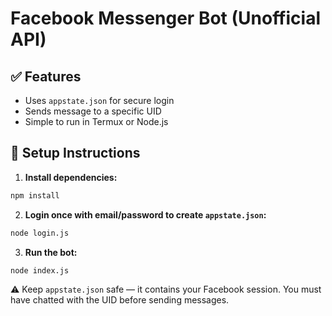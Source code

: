 # Facebook Messenger Bot (Unofficial API)

## ✅ Features
- Uses `appstate.json` for secure login
- Sends message to a specific UID
- Simple to run in Termux or Node.js

## 🚀 Setup Instructions

1. **Install dependencies:**
```bash
npm install
```

2. **Login once with email/password to create `appstate.json`:**
```bash
node login.js
```

3. **Run the bot:**
```bash
node index.js
```

⚠️ Keep `appstate.json` safe — it contains your Facebook session. You must have chatted with the UID before sending messages.
